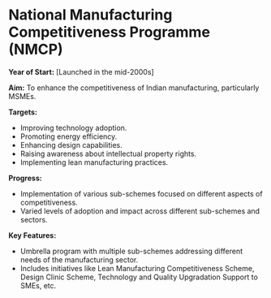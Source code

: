 # National Manufacturing Competitiveness Programme (NMCP)

**Year of Start:** [Launched in the mid-2000s]

**Aim:** To enhance the competitiveness of Indian manufacturing, particularly MSMEs.

**Targets:**
* Improving technology adoption.
* Promoting energy efficiency.
* Enhancing design capabilities.
* Raising awareness about intellectual property rights.
* Implementing lean manufacturing practices.

**Progress:**
* Implementation of various sub-schemes focused on different aspects of competitiveness.
* Varied levels of adoption and impact across different sub-schemes and sectors.

**Key Features:**
* Umbrella program with multiple sub-schemes addressing different needs of the manufacturing sector.
* Includes initiatives like Lean Manufacturing Competitiveness Scheme, Design Clinic Scheme, Technology and Quality Upgradation Support to SMEs, etc.